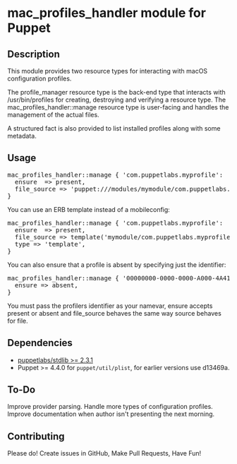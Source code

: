 # mac_profiles_handler module for Puppet

## Description

This module provides two resource types for interacting with macOS configuration profiles.

The profile_manager resource type is the back-end type that interacts with /usr/bin/profiles for creating, destroying and verifying a resource type. The mac_profiles_handler::manage resource type is user-facing and handles the management of the actual files.

A structured fact is also provided to list installed profiles along with some metadata.

## Usage

<pre>
mac_profiles_handler::manage { 'com.puppetlabs.myprofile':
  ensure  => present,
  file_source => 'puppet:///modules/mymodule/com.puppetlabs.myprofile.mobileconfig',
}
</pre>

You can use an ERB template instead of a mobileconfig:

<pre>
mac_profiles_handler::manage { 'com.puppetlabs.myprofile':
  ensure  => present,
  file_source => template('mymodule/com.puppetlabs.myprofile.erb'),
  type => 'template',
}
</pre>

You can also ensure that a profile is absent by specifying just the identifier:

<pre>
mac_profiles_handler::manage { '00000000-0000-0000-A000-4A414D460003':
  ensure => absent,
}
</pre>

You must pass the profilers identifier as your namevar, ensure accepts present or absent and file_source behaves the same way source behaves for file.

## Dependencies

- [puppetlabs/stdlib >= 2.3.1](https://forge.puppetlabs.com/puppetlabs/stdlib)
- Puppet >= 4.4.0 for `puppet/util/plist`, for earlier versions use d13469a.

## To-Do

Improve provider parsing.
Handle more types of configuration profiles.
Improve documentation when author isn't presenting the next morning.

## Contributing

Please do!
Create issues in GitHub, Make Pull Requests, Have Fun!

